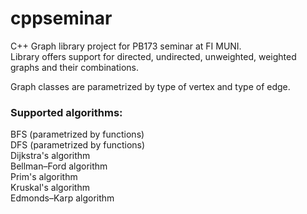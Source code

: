 # cppseminar
  
C++ Graph library project for PB173 seminar at FI MUNI.  
Library offers support for directed, undirected, unweighted, weighted graphs and their combinations.  
  
Graph classes are parametrized by type of vertex and type of edge.  
  
### Supported algorithms:  
BFS (parametrized by functions)  
DFS (parametrized by functions)  
Dijkstra's algorithm   
Bellman–Ford algorithm  
Prim's algorithm  
Kruskal's algorithm  
Edmonds–Karp algorithm  


